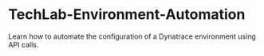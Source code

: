 # TechLab-Environment-Automation
Learn how to automate the configuration of a Dynatrace environment using API calls.
